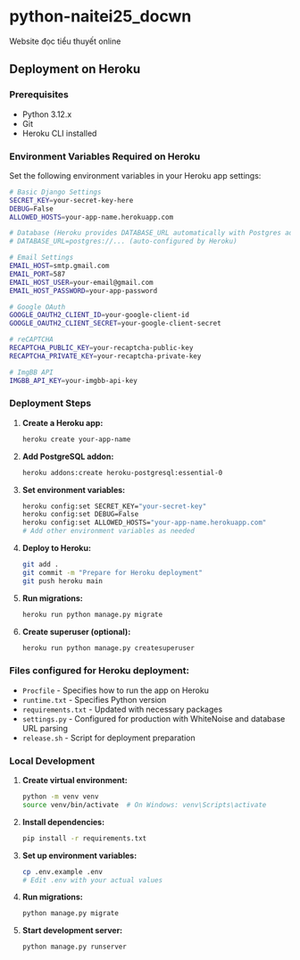 # python-naitei25_docwn
Website đọc tiểu thuyết online

## Deployment on Heroku

### Prerequisites
- Python 3.12.x
- Git
- Heroku CLI installed

### Environment Variables Required on Heroku
Set the following environment variables in your Heroku app settings:

```bash
# Basic Django Settings
SECRET_KEY=your-secret-key-here
DEBUG=False
ALLOWED_HOSTS=your-app-name.herokuapp.com

# Database (Heroku provides DATABASE_URL automatically with Postgres addon)
# DATABASE_URL=postgres://... (auto-configured by Heroku)

# Email Settings
EMAIL_HOST=smtp.gmail.com
EMAIL_PORT=587
EMAIL_HOST_USER=your-email@gmail.com
EMAIL_HOST_PASSWORD=your-app-password

# Google OAuth
GOOGLE_OAUTH2_CLIENT_ID=your-google-client-id
GOOGLE_OAUTH2_CLIENT_SECRET=your-google-client-secret

# reCAPTCHA
RECAPTCHA_PUBLIC_KEY=your-recaptcha-public-key
RECAPTCHA_PRIVATE_KEY=your-recaptcha-private-key

# ImgBB API
IMGBB_API_KEY=your-imgbb-api-key
```

### Deployment Steps

1. **Create a Heroku app:**
   ```bash
   heroku create your-app-name
   ```

2. **Add PostgreSQL addon:**
   ```bash
   heroku addons:create heroku-postgresql:essential-0
   ```

3. **Set environment variables:**
   ```bash
   heroku config:set SECRET_KEY="your-secret-key"
   heroku config:set DEBUG=False
   heroku config:set ALLOWED_HOSTS="your-app-name.herokuapp.com"
   # Add other environment variables as needed
   ```

4. **Deploy to Heroku:**
   ```bash
   git add .
   git commit -m "Prepare for Heroku deployment"
   git push heroku main
   ```

5. **Run migrations:**
   ```bash
   heroku run python manage.py migrate
   ```

6. **Create superuser (optional):**
   ```bash
   heroku run python manage.py createsuperuser
   ```

### Files configured for Heroku deployment:
- `Procfile` - Specifies how to run the app on Heroku
- `runtime.txt` - Specifies Python version
- `requirements.txt` - Updated with necessary packages
- `settings.py` - Configured for production with WhiteNoise and database URL parsing
- `release.sh` - Script for deployment preparation

### Local Development

1. **Create virtual environment:**
   ```bash
   python -m venv venv
   source venv/bin/activate  # On Windows: venv\Scripts\activate
   ```

2. **Install dependencies:**
   ```bash
   pip install -r requirements.txt
   ```

3. **Set up environment variables:**
   ```bash
   cp .env.example .env
   # Edit .env with your actual values
   ```

4. **Run migrations:**
   ```bash
   python manage.py migrate
   ```

5. **Start development server:**
   ```bash
   python manage.py runserver
   ```
